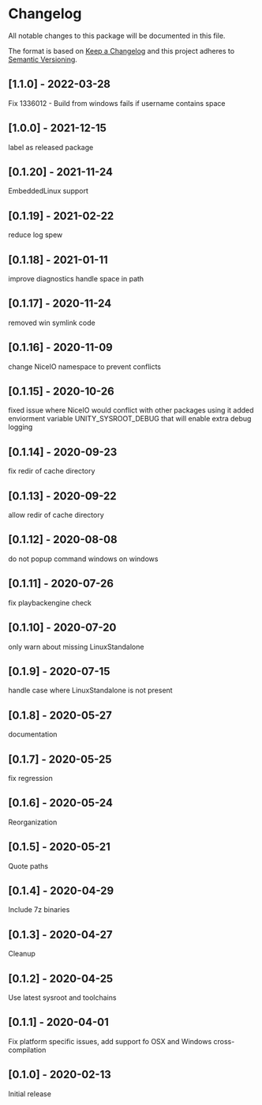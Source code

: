 # Changelog
All notable changes to this package will be documented in this file.

The format is based on [Keep a Changelog](http://keepachangelog.com/en/1.0.0/)
and this project adheres to [Semantic Versioning](http://semver.org/spec/v2.0.0.html).

## [1.1.0] - 2022-03-28
Fix 1336012 - Build from windows fails if username contains space

## [1.0.0] - 2021-12-15
label as released package

## [0.1.20] - 2021-11-24
EmbeddedLinux support

## [0.1.19] - 2021-02-22
reduce log spew

## [0.1.18] - 2021-01-11

improve diagnostics
handle space in path

## [0.1.17] - 2020-11-24

removed win symlink code

## [0.1.16] - 2020-11-09

change NiceIO namespace to prevent conflicts

## [0.1.15] - 2020-10-26

fixed issue where NiceIO would conflict with other packages using it
added enviorment variable UNITY_SYSROOT_DEBUG that will enable extra debug logging

## [0.1.14] - 2020-09-23

fix redir of cache directory

## [0.1.13] - 2020-09-22

allow redir of cache directory

## [0.1.12] - 2020-08-08

do not popup command windows on windows

## [0.1.11] - 2020-07-26

fix playbackengine check

## [0.1.10] - 2020-07-20

only warn about missing LinuxStandalone

## [0.1.9] - 2020-07-15

handle case where LinuxStandalone is not present

## [0.1.8] - 2020-05-27

documentation

## [0.1.7] - 2020-05-25

fix regression

## [0.1.6] - 2020-05-24

Reorganization

## [0.1.5] - 2020-05-21

Quote paths

## [0.1.4] - 2020-04-29

Include 7z binaries

## [0.1.3] - 2020-04-27

Cleanup

## [0.1.2] - 2020-04-25

Use latest sysroot and toolchains

## [0.1.1] - 2020-04-01

Fix platform specific issues, add support fo OSX and Windows cross-compilation

## [0.1.0] - 2020-02-13

Initial release
